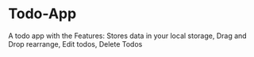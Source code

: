 # Todo-App
A todo app with the Features: Stores data in your local storage, Drag and Drop rearrange, Edit todos, Delete Todos
